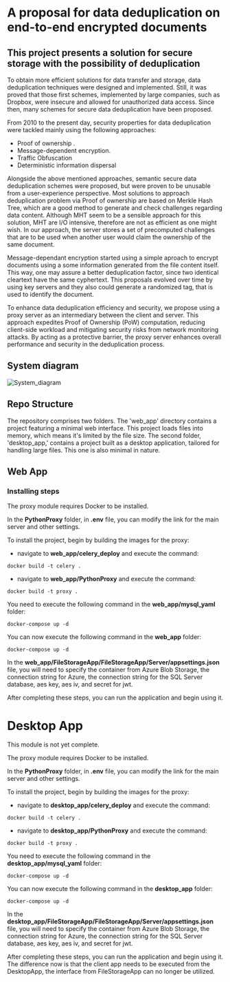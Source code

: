 # A proposal for data deduplication on end-to-end encrypted documents


## This project presents a solution for secure storage with the possibility of deduplication

To obtain more efficient solutions for data transfer and storage, data deduplication techniques were designed and implemented. Still, it was proved that those first schemes,
implemented by large companies, such as Dropbox, were
insecure and allowed for unauthorized data access. Since
then, many schemes for secure data deduplication have been
proposed.

From 2010 to the present day,
security properties for data deduplication were tackled mainly
using the following approaches:
- Proof of ownership .
- Message-dependent encryption.
- Traffic Obfuscation
- Deterministic information dispersal 

Alongside the above mentioned approaches, semantic secure
data deduplication schemes were proposed, but were
proven to be unusable from a user-experience perspective.
Most solutions to approach deduplication problem via Proof
of ownership are based on Merkle Hash Tree, which are
a good method to generate and check challenges regarding
data content. Although MHT seem to be a sensible approach
for this solution, MHT are I/O intensive, therefore are not as
efficient as one might wish. In our approach, the server stores a
set of precomputed challenges that are to be used when another
user would claim the ownership of the same document.

Message-dependant encryption started using a simple aproach to encrypt documents using a some information generated from the file content itself. This way, one may assure a
better deduplication factor, since two identical cleartext have
the same cyphertext. This proposals evolved over time by using
key servers and they also could generate a randomized tag, that
is used to identify the document.

To enhance data deduplication efficiency and security, we
propose using a proxy server as an intermediary between the
client and server. This approach expedites Proof of Ownership (PoW) computation, reducing client-side workload and
mitigating security risks from network monitoring attacks. By
acting as a protective barrier, the proxy server enhances overall
performance and security in the deduplication process.

## System diagram

![System_diagram](https://ibb.co/h2QyRLN)

## Repo Structure

The repository comprises two folders. The 'web_app' directory contains a project featuring a minimal web interface. This project loads files into memory, which means it's limited by the file size. The second folder, 'desktop_app,' contains a project built as a desktop application, tailored for handling large files. This one is also minimal in nature.

## Web App

### Installing steps

The proxy module requires Docker to be installed.

In the __PythonProxy__ folder, in __.env__ file, you can modify the link for the main server and other settings.

To install the project, begin by building the images for the proxy:
- navigate to __web_app/celery_deploy__ and execute the command:
```
docker build -t celery . 
```
- navigate to __web_app/PythonProxy__ and execute the command:
```
docker build -t proxy .
```

You need to execute the following command in the __web_app/mysql_yaml__ folder:
```
docker-compose up -d
```

You can now execute the following command in the __web_app__ folder:
```
docker-compose up -d
```

In the __web_app/FileStorageApp/FileStorageApp/Server/appsettings.json__ file, you will need to specify the container from Azure Blob Storage, the connection string for Azure, the connection string for the SQL Server database, aes key, aes iv, and secret for jwt.

After completing these steps, you can run the application and begin using it.

# Desktop App 

This module is not yet complete.

The proxy module requires Docker to be installed.

In the __PythonProxy__ folder, in __.env__ file, you can modify the link for the main server and other settings.

To install the project, begin by building the images for the proxy:
- navigate to __desktop_app/celery_deploy__ and execute the command:
```
docker build -t celery . 
```
- navigate to __desktop_app/PythonProxy__ and execute the command:
```
docker build -t proxy .
```

You need to execute the following command in the __desktop_app/mysql_yaml__ folder:
```
docker-compose up -d
```

You can now execute the following command in the __desktop_app__ folder:
```
docker-compose up -d
```

In the __desktop_app/FileStorageApp/FileStorageApp/Server/appsettings.json__ file, you will need to specify the container from Azure Blob Storage, the connection string for Azure, the connection string for the SQL Server database, aes key, aes iv, and secret for jwt.

After completing these steps, you can run the application and begin using it. The difference now is that the client app needs to be executed from the DesktopApp, the interface from FileStorageApp can no longer be utilized. 